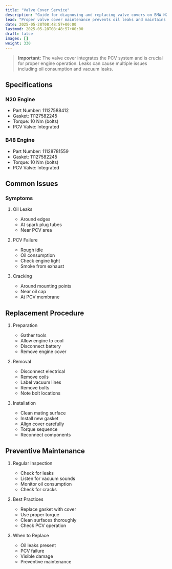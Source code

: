 ```yaml
---
title: "Valve Cover Service"
description: "Guide for diagnosing and replacing valve covers on BMW N20 and B48 engines"
lead: "Proper valve cover maintenance prevents oil leaks and maintains proper crankcase ventilation"
date: 2025-05-28T08:48:57+00:00
lastmod: 2025-05-28T08:48:57+00:00
draft: false
images: []
weight: 330
---
```


> **Important:** The valve cover integrates the PCV system and is crucial for proper engine operation. Leaks can cause multiple issues including oil consumption and vacuum leaks.

## Specifications

### N20 Engine
- Part Number: 11127588412
- Gasket: 11127582245
- Torque: 10 Nm (bolts)
- PCV Valve: Integrated

### B48 Engine
- Part Number: 11128781559
- Gasket: 11127582245
- Torque: 10 Nm (bolts)
- PCV Valve: Integrated

## Common Issues

### Symptoms
1. Oil Leaks
   - Around edges
   - At spark plug tubes
   - Near PCV area

2. PCV Failure
   - Rough idle
   - Oil consumption
   - Check engine light
   - Smoke from exhaust

3. Cracking
   - Around mounting points
   - Near oil cap
   - At PCV membrane

## Replacement Procedure

1. Preparation
   - Gather tools
   - Allow engine to cool
   - Disconnect battery
   - Remove engine cover

2. Removal
   - Disconnect electrical
   - Remove coils
   - Label vacuum lines
   - Remove bolts
   - Note bolt locations

3. Installation
   - Clean mating surface
   - Install new gasket
   - Align cover carefully
   - Torque sequence
   - Reconnect components

## Preventive Maintenance

1. Regular Inspection
   - Check for leaks
   - Listen for vacuum sounds
   - Monitor oil consumption
   - Check for cracks

2. Best Practices
   - Replace gasket with cover
   - Use proper torque
   - Clean surfaces thoroughly
   - Check PCV operation

3. When to Replace
   - Oil leaks present
   - PCV failure
   - Visible damage
   - Preventive maintenance 